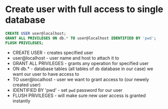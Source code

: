 # Create user with full access to single database

```sql
CREATE USER user@localhost;
GRANT ALL PRIVILEGES ON db.* TO user@localhost IDENTIFIED BY 'pwd';
FLUSH PRIVILEGES;
```

- CREATE USER - creates specified user
- user@localhost - user name and host to attach it to
- GRANT ALL PRIVILEGES - grants any operation for specified user
- ON db.* - database tables (all tables of ```db``` database in our case) we want our user to have access to
- TO user@localhost - user we want to grant access to (our newely created user)
- IDENTIFIED BY 'pwd' - set ```pwd``` password for our user
- FLUSH PRIVILEGES - will make sure new user access is granted instantly
